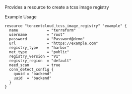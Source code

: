 Provides a resource to create a tcss image registry

Example Usage

```hcl
resource "tencentcloud_tcss_image_registry" "example" {
  name             = "terraform"
  username         = "root"
  password         = "Password@demo"
  url              = "https://example.com"
  registry_type    = "harbor"
  net_type         = "public"
  registry_version = "V1"
  registry_region  = "default"
  need_scan        = true
  conn_detect_config {
    quuid = "backend"
    uuid  = "backend"
  }
}
```
